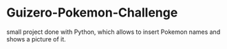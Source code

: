 # Guizero-Pokemon-Challenge
small project done with Python, which allows to insert Pokemon names and shows a picture of it.
